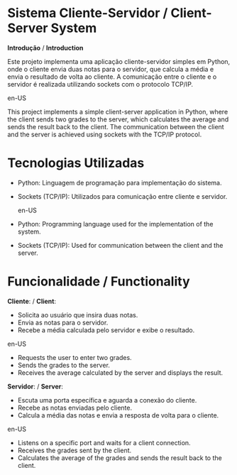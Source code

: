 # Sistema Cliente-Servidor / Client-Server System
**Introdução**  /  **Introduction**

Este projeto implementa uma aplicação cliente-servidor simples em Python, onde o cliente envia duas notas para o servidor, que calcula a média e envia o resultado de volta ao cliente. A comunicação entre o cliente e o servidor é realizada utilizando sockets com o protocolo TCP/IP.

en-US

This project implements a simple client-server application in Python, where the client sends two grades to the server, which calculates the average and sends the result back to the client. The communication between the client and the server is achieved using sockets with the TCP/IP protocol.

# Tecnologias Utilizadas

- Python: Linguagem de programação para implementação do sistema.
- Sockets (TCP/IP): Utilizados para comunicação entre cliente e servidor.

  en-US

- Python: Programming language used for the implementation of the system.
- Sockets (TCP/IP): Used for communication between the client and the server.

# Funcionalidade / Functionality

**Cliente**: / **Client**:

- Solicita ao usuário que insira duas notas.
- Envia as notas para o servidor.
- Recebe a média calculada pelo servidor e exibe o resultado.

en-US

- Requests the user to enter two grades.
- Sends the grades to the server.
- Receives the average calculated by the server and displays the result.

**Servidor**: / **Server**:

- Escuta uma porta específica e aguarda a conexão do cliente.
- Recebe as notas enviadas pelo cliente.
- Calcula a média das notas e envia a resposta de volta para o cliente.

en-US

- Listens on a specific port and waits for a client connection.
- Receives the grades sent by the client.
- Calculates the average of the grades and sends the result back to the client.
